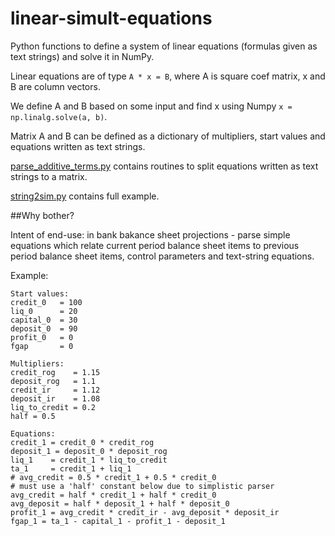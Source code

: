 # linear-simult-equations
Python functions to define a system of linear equations (formulas given as text strings) and solve it in NumPy.

Linear equations are of type ```A * x = B```, where A is square coef matrix,  x and B are column vectors.

We define A and B based on some input and find x using Numpy ```x = np.linalg.solve(a, b)```.

Matrix A and B can be defined as a dictionary of multipliers, start values and equations written as text strings.

[parse_additive_terms.py](parse_additive_terms.py) contains routines to split equations written as text strings to a matrix.

[string2sim.py](string2sim.py) contains full example. 

##Why bother?

Intent of end-use: in bank bakance sheet projections - parse simple equations which relate current period balance sheet items to previous period balance sheet items, control parameters and text-string equations.

Example:
```
Start values:
credit_0   = 100
liq_0      = 20
capital_0  = 30
deposit_0  = 90
profit_0   = 0
fgap       = 0 

Multipliers:
credit_rog    = 1.15
deposit_rog   = 1.1
credit_ir     = 1.12
deposit_ir    = 1.08
liq_to_credit = 0.2
half = 0.5

Equations:
credit_1 = credit_0 * credit_rog 
deposit_1 = deposit_0 * deposit_rog 
liq_1    = credit_1 * liq_to_credit
ta_1     = credit_1 + liq_1
# avg_credit = 0.5 * credit_1 + 0.5 * credit_0
# must use a 'half' constant below due to simplistic parser
avg_credit = half * credit_1 + half * credit_0  
avg_deposit = half * deposit_1 + half * deposit_0  
profit_1 = avg_credit * credit_ir - avg_deposit * deposit_ir
fgap_1 = ta_1 - capital_1 - profit_1 - deposit_1
```

